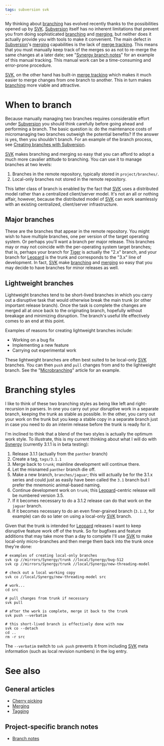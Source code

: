 ```yaml
---
tags: subversion svk
---
```


My thinking about [branching](/wiki/branching) has evolved recently thanks to the possibilities opened up by [SVK](/wiki/SVK). [Subversion](/wiki/Subversion) itself has no inherent limitations that prevent you from doing sophisticated [branching](/wiki/branching) and [merging](/wiki/merging), but neither does it actually provide you with tools to make it convenient. The main defect in [Subversion](/wiki/Subversion)'s [merging](/wiki/merging) capabilities is the lack of [merge tracking](/wiki/merge_tracking). This means that you must manually keep track of the merges so as not to re-merge the same changes at a later date; see "[Synergy branch notes](/wiki/Synergy_branch_notes)" for an example of this manual tracking. This manual work can be a time-consuming and error-prone procedure.

[SVK](/wiki/SVK), on the other hand has built-in [merge tracking](/wiki/merge_tracking) which makes it much easier to merge changes from one branch to another. This in turn makes [branching](/wiki/branching) more viable and attractive.

# When to branch

Because manually managing two branches requires considerable effort under [Subversion](/wiki/Subversion) you should think carefully before going ahead and performing a branch. The basic question is: do the maintenance costs of micromanaging two branches outweigh the potential benefits? If the answer is yes, then you shouldn't branch. For an example of the branch process, see [Creating branches with Subversion](/wiki/Creating_branches_with_Subversion).

[SVK](/wiki/SVK) makes branching and merging so easy that you can afford to adopt a much more cavalier attitude to branching. You can use it to manage branches at two levels:

1.  Branches in the remote repository, typically stored in `project/branches/`.
2.  Local-only branches not stored in the remote repository.

This latter class of branch is enabled by the fact that [SVK](/wiki/SVK) uses a distributed model rather than a centralized client/server model. It's not an all or nothing affair, however, because the distributed model of [SVK](/wiki/SVK) can work seamlessly with an existing centralized, client/server infrastructure.

## Major branches

These are the branches that appear in the remote repository. You might wish to have multiple branches, one per version of the target operating system. Or perhaps you'll want a branch per major release. This branches may or may not coincide with the per-operating system target branches; that is, perhaps your branch for [Tiger](/wiki/Tiger) is actually the "2.x" branch, and your branch for [Leopard](/wiki/Leopard) is the trunk and corresponds to the "3.x" line of development. In fact, [SVK](/wiki/SVK) make [branching](/wiki/branching) and [merging](/wiki/merging) so easy that you may decide to have branches for minor releases as well.

## Lightweight branches

Lightweight branches tend to be short-lived branches in which you carry out a disruptive task that would otherwise break the main trunk (or other important release branch). Once the task is complete the changes are merged all at once back to the originating branch, hopefully without breakage and minimizing disruption. The branch's useful life effectively comes to an end at this point.

Examples of reasons for creating lightweight branches include:

-   Working on a bug fix
-   Implementing a new feature
-   Carrying out experimental work

These lightweight branches are often best suited to be local-only [SVK](/wiki/SVK) branches. You can then `push` and `pull` changes from and to the lightweight branch. See the "[Microbranching](/wiki/Microbranching)" article for an example.

# Branching styles

I like to think of these two branching styles as being like left and right-recursion in parsers. In one you carry out your disruptive work in a separate branch, keeping the trunk as stable as possible. In the other, you carry out your work on the trunk but you keep a stable copy in a separate branch just in case you need to do an interim release before the trunk is ready for it.

I'm inclined to think that a blend of the two styles is actually the optimum work style. To illustrate, this is my current thinking about what I will do with [Synergy](/wiki/Synergy) (currently 3.1.1 is in beta testing):

1.  Release 3.1.1 (actually from the `panther` branch)
2.  Create a tag, `tags/3.1.1`
3.  Merge back to `trunk`; mainline development will continue there.
4.  Let the misnamed `panther` branch die off.
5.  Make a new branch, `branches/jaguar`; this will actually be for the 3.1.x series and could just as easily have been called the `3.1` branch but I prefer the mnemonic animal-based naming.
6.  Continue development work on `trunk`; this [Leopard](/wiki/Leopard)-centric release will be numbered version 3.5.
7.  If it becomes necessary to do a 3.1.2 release can do that work on the `jaguar` branch.
8.  If it becomes necessary to do an even finer-grained branch (`3.1.2`, for example) can do so later on using a local-only [SVK](/wiki/SVK) branch.

Given that the trunk is intended for [Leopard](/wiki/Leopard) releases I want to keep disruptive feature work off of the trunk. So for bugfixes and feature additions that may take more than a day to complete I'll use [SVK](/wiki/SVK) to make local-only micro-branches and then merge them back into the trunk once they're done:

    # examples of creating local-only branches
    svk cp //mirrors/Synergy/trunk //local/Synergy/bug-512
    svk cp //mirrors/Synergy/trunk //local/Synergy/new-threading-model

    # check out a local working copy
    svk co //local/Synergy/new-threading-model src

    # work...
    cd src

    # pull changes from trunk if necessary
    svk pull

    # after the work is complete, merge it back to the trunk
    svk push --verbatim 

    # this short-lived branch is effectively done with now
    svk co --detach
    cd ..
    rm -r src

The `--verbatim` switch to `svk push` prevents it from including [SVK](/wiki/SVK) meta information (such as local revision numbers) in the log entry.

# See also

## General articles

-   [Cherry picking](/wiki/Cherry_picking)
-   [Merging](/wiki/Merging)
-   [Tagging](/wiki/Tagging)

## Project-specific branch notes

-   [Branch notes](/wiki/Branch_notes)

